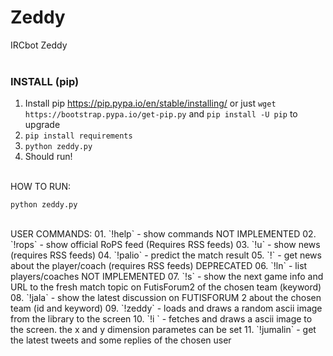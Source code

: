 # Zeddy

IRCbot Zeddy
<br><br>

### INSTALL (pip)

01. Install pip https://pip.pypa.io/en/stable/installing/ or just `wget https://bootstrap.pypa.io/get-pip.py` and `pip install -U pip` to upgrade
02. `pip install requirements`
03. `python zeddy.py`
04. Should run! 

<br>
HOW TO RUN:

    python zeddy.py

<br>
USER COMMANDS:
01. `!help`             -  show commands NOT IMPLEMENTED
02. `!rops`             -  show official RoPS feed (Requires RSS feeds)
03. `!u`                -  show news (requires RSS feeds)
04. `!palio`            -  predict the match result
05. `!<name>`           -  get news about the player/coach (requires RSS feeds) DEPRECATED
06. `!ln`               -  list players/coaches NOT IMPLEMENTED
07. `!s`                -  show the next game info and URL to the fresh match topic on FutisForum2 of the chosen team (keyword)
08. `!jala`             -  show the latest discussion on FUTISFORUM 2 about the chosen team (id and keyword)
09. `!zeddy`            - loads and draws a random ascii image from the library to the screen
10. `!i <url> <x> <y>`  - fetches and draws a ascii image to the screen. the x and y dimension parametes can be set
11. `!jumalin`          - get the latest tweets and some replies of the chosen user
